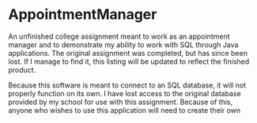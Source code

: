 # AppointmentManager
An unfinished college assignment meant to work as an appointment manager and to demonstrate my ability to work with SQL through Java applications. The original assignment was completed, but has since been lost. If I manage to find it, this listing will be updated to reflect the finished product.

Because this software is meant to connect to an SQL database, it will not properly function on its own. I have lost access to the original database provided by my school for use with this assignment. Because of this, anyone who wishes to use this application will need to create their own 
